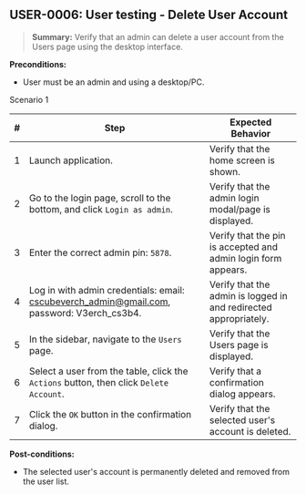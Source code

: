 ## **USER-0006:** User testing - Delete User Account

> **Summary:** Verify that an admin can delete a user account from the Users page using the desktop interface.

**Preconditions:**

- User must be an admin and using a desktop/PC.

Scenario 1

| #   | Step                                                                                       | Expected Behavior                                                |
| --- | ------------------------------------------------------------------------------------------ | ---------------------------------------------------------------- |
| 1   | Launch application.                                                                        | Verify that the home screen is shown.                            |
| 2   | Go to the login page, scroll to the bottom, and click `Login as admin`.                    | Verify that the admin login modal/page is displayed.             |
| 3   | Enter the correct admin pin: `5878`.                                                       | Verify that the pin is accepted and admin login form appears.    |
| 4   | Log in with admin credentials: email: cscubeverch_admin@gmail.com, password: V3erch_cs3b4. | Verify that the admin is logged in and redirected appropriately. |
| 5   | In the sidebar, navigate to the `Users` page.                                              | Verify that the Users page is displayed.                         |
| 6   | Select a user from the table, click the `Actions` button, then click `Delete Account`.     | Verify that a confirmation dialog appears.                       |
| 7   | Click the `OK` button in the confirmation dialog.                                          | Verify that the selected user's account is deleted.              |

**Post-conditions:**

- The selected user's account is permanently deleted and removed from the user list.
